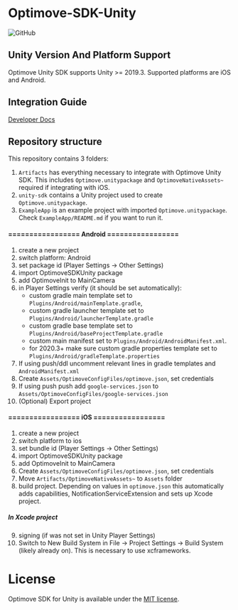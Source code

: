 # Optimove-SDK-Unity
![GitHub](https://img.shields.io/github/license/optimove-tech/Optimove-SDK-Unity?style=flat-square)

## Unity Version And Platform Support

Optimove Unity SDK supports Unity >= 2019.3. Supported platforms are iOS and Android.

## Integration Guide

[Developer Docs](https://developer.optimove.com/docs/optimove-sdk-unity)

## Repository structure

This repository contains 3 folders:
1. `Artifacts` has everything necessary to integrate with Optimove Unity SDK. This includes `Optimove.unitypackage` and `OptimoveNativeAssets~` required if integrating with iOS.
2. `unity-sdk` contains a Unity project used to create `Optimove.unitypackage`.
3. `ExampleApp` is an example project with imported `Optimove.unitypackage`. Check `ExampleApp/README.md` if you want to run it.


#### ================= Android =================

1. create a new project
2. switch platform: Android
3. set package id (Player Settings -> Other Settings)
4. import OptimoveSDKUnity package
5. add OptimoveInit to MainCamera
6. in Player Settings verify (it should be set automatically):
    - custom gradle main template set to `Plugins/Android/mainTemplate.gradle`,
    - custom gradle launcher template set to `Plugins/Android/launcherTemplate.gradle`
    - custom gradle base template set to `Plugins/Android/baseProjectTemplate.gradle`
    - custom main manifest set to `Plugins/Android/AndroidManifest.xml`.
    - for 2020.3+ make sure custom gradle properties template set to `Plugins/Android/gradleTemplate.properties`
7. If using push/ddl uncomment relevant lines in gradle templates and `AndroidManifest.xml`
8. Create `Assets/OptimoveConfigFiles/optimove.json`, set credentials
9. If using push push add `google-services.json` to `Assets/OptimoveConfigFiles/google-services.json`
10. (Optional) Export project


#### ================= iOS =================

1. create a new project
2. switch platform to ios
3. set bundle id (Player Settings -> Other Settings)
4. import OptimoveSDKUnity package
5. add OptimoveInit to MainCamera
6. Create `Assets/OptimoveConfigFiles/optimove.json`, set credentials
7. Move `Artifacts/OptimoveNativeAssets~` to `Assets` folder
8. build project. Depending on values in `optimove.json` this automatically adds capabilities, NotificationServiceExtension and sets up Xcode project.

##### In Xcode project

9. signing (if was not set in Unity Player Settings)
10. Switch to New Build System in File -> Project Settings -> Build System (likely already on). This is necessary to use xcframeworks.

# License

Optimove SDK for Unity is available under the [MIT license](LICENSE.md).
